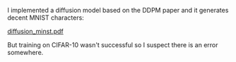 I implemented a diffusion model based on the DDPM paper and it generates decent MNIST characters:

[diffusion_minst.pdf](https://github.com/kobikelemen/diffusion-model/files/14968454/diffusion_minst.pdf)

But training on CIFAR-10 wasn't successful so I suspect there is an error somewhere.

